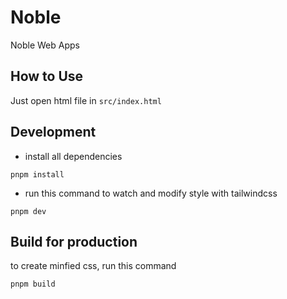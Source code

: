 # Noble
Noble Web Apps

## How to Use
Just open html file in `src/index.html`

## Development
- install all dependencies
```
pnpm install
```
- run this command to watch and modify style with tailwindcss
```
pnpm dev
```

## Build for production
to create minfied css, run this command
```
pnpm build
```
